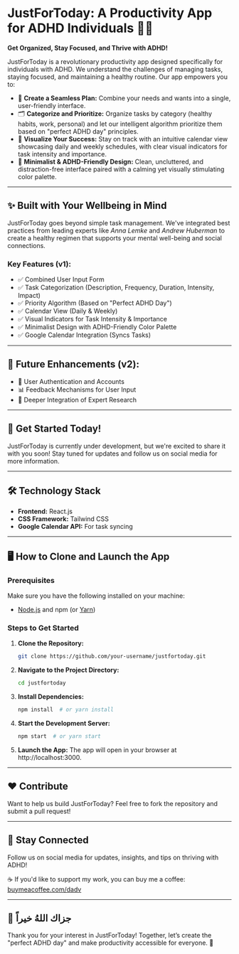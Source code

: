 # JustForToday: A Productivity App for ADHD Individuals 🎯🧠  
**Get Organized, Stay Focused, and Thrive with ADHD!**  

JustForToday is a revolutionary productivity app designed specifically for individuals with ADHD. We understand the challenges of managing tasks, staying focused, and maintaining a healthy routine. Our app empowers you to:  

- 📝 **Create a Seamless Plan:** Combine your needs and wants into a single, user-friendly interface.  
- 🗂️ **Categorize and Prioritize:** Organize tasks by category (healthy habits, work, personal) and let our intelligent algorithm prioritize them based on "perfect ADHD day" principles.  
- 📅 **Visualize Your Success:** Stay on track with an intuitive calendar view showcasing daily and weekly schedules, with clear visual indicators for task intensity and importance.  
- 🎨 **Minimalist & ADHD-Friendly Design:** Clean, uncluttered, and distraction-free interface paired with a calming yet visually stimulating color palette.  

---

## ✨ Built with Your Wellbeing in Mind  
JustForToday goes beyond simple task management. We've integrated best practices from leading experts like *Anna Lemke* and *Andrew Huberman* to create a healthy regimen that supports your mental well-being and social connections.  

### **Key Features (v1):**  
- ✅ Combined User Input Form  
- ✅ Task Categorization (Description, Frequency, Duration, Intensity, Impact)  
- ✅ Priority Algorithm (Based on "Perfect ADHD Day")  
- ✅ Calendar View (Daily & Weekly)  
- ✅ Visual Indicators for Task Intensity & Importance  
- ✅ Minimalist Design with ADHD-Friendly Color Palette  
- ✅ Google Calendar Integration (Syncs Tasks)  

---

## 🌟 Future Enhancements (v2):  
- 🔐 User Authentication and Accounts  
- 📊 Feedback Mechanisms for User Input  
- 🧠 Deeper Integration of Expert Research  

---

## 🚀 Get Started Today!  
JustForToday is currently under development, but we're excited to share it with you soon! Stay tuned for updates and follow us on social media for more information.  

---

## 🛠️ Technology Stack  
- **Frontend:** React.js  
- **CSS Framework:** Tailwind CSS  
- **Google Calendar API:** For task syncing  

---

## 🖥️ How to Clone and Launch the App  

### **Prerequisites**  
Make sure you have the following installed on your machine:  
- [Node.js](https://nodejs.org/) and npm (or [Yarn](https://yarnpkg.com/))  

### **Steps to Get Started**  
1. **Clone the Repository:**  
   ```bash
   git clone https://github.com/your-username/justfortoday.git
2. **Navigate to the Project Directory:**
    ```bash
    cd justfortoday
3. **Install Dependencies:**
    ```bash
    npm install  # or yarn install
4. **Start the Development Server:**
    ```bash
    npm start  # or yarn start
5. **Launch the App:**
    The app will open in your browser at http://localhost:3000.

---

## ❤️ Contribute
Want to help us build JustForToday? Feel free to fork the repository and submit a pull request!

---

## 📢 Stay Connected  
Follow us on social media for updates, insights, and tips on thriving with ADHD!  

☕ If you'd like to support my work, you can buy me a coffee: [buymeacoffee.com/dadv](https://buymeacoffee.com/dadv)

---

## 🙏 جزاك اللهُ خيراً
Thank you for your interest in JustForToday! Together, let’s create the "perfect ADHD day" and make productivity accessible for everyone. 🌟